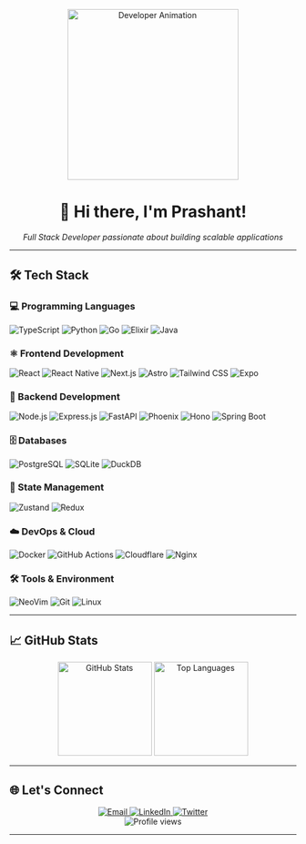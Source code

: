 <div align="center">

<p align="center">
  <img src="mario.gif" width="300" alt="Developer Animation">
</p>

<h1>👋 Hi there, I'm Prashant!</h1>
<p><em>Full Stack Developer passionate about building scalable applications</em></p>

</div>

---

## 🛠️ Tech Stack

### 💻 Programming Languages
<p>
<img src="https://img.shields.io/badge/TypeScript-007ACC?style=flat-square&logo=typescript&logoColor=white" alt="TypeScript" />
<img src="https://img.shields.io/badge/Python-3776AB?style=flat-square&logo=python&logoColor=white" alt="Python" />
<img src="https://img.shields.io/badge/Go-00ADD8?style=flat-square&logo=go&logoColor=white" alt="Go" />
<!-- <img src="https://img.shields.io/badge/Bash-4EAA25?style=flat-square&logo=gnu-bash&logoColor=white" /> -->
<img src="https://img.shields.io/badge/Elixir-4B275F?style=flat-square&logo=elixir&logoColor=white" alt="Elixir" />
<img src="https://img.shields.io/badge/Java-ED8B00?style=flat-square&logo=openjdk&logoColor=white" alt="Java" />
</p>

### ⚛️ Frontend Development
<p>
<img src="https://img.shields.io/badge/React-20232A?style=flat-square&logo=react&logoColor=61DAFB" alt="React" />
<img src="https://img.shields.io/badge/React_Native-20232A?style=flat-square&logo=react&logoColor=61DAFB" alt="React Native" />
<img src="https://img.shields.io/badge/Next.js-000000?style=flat-square&logo=nextdotjs&logoColor=white" alt="Next.js" />
<img src="https://img.shields.io/badge/Astro-FF5D01?style=flat-square&logo=astro&logoColor=white" alt="Astro" />
<img src="https://img.shields.io/badge/Tailwind_CSS-38B2AC?style=flat-square&logo=tailwind-css&logoColor=white" alt="Tailwind CSS" />
<img src="https://img.shields.io/badge/Expo-000020?style=flat-square&logo=expo&logoColor=white" alt="Expo" />
</p>

### 🔧 Backend Development
<p>
<img src="https://img.shields.io/badge/Node.js-43853D?style=flat-square&logo=node.js&logoColor=white" alt="Node.js" />
<img src="https://img.shields.io/badge/Express.js-404D59?style=flat-square&logo=express&logoColor=white" alt="Express.js" />
<img src="https://img.shields.io/badge/FastAPI-009688?style=flat-square&logo=fastapi&logoColor=white" alt="FastAPI" />
<img src="https://img.shields.io/badge/Phoenix-FF6600?style=flat-square&logo=phoenix&logoColor=white" alt="Phoenix" />
<img src="https://img.shields.io/badge/Hono-E36002?style=flat-square&logo=hono&logoColor=white" alt="Hono" />
<img src="https://img.shields.io/badge/Spring_Boot-6DB33F?style=flat-square&logo=spring-boot&logoColor=white" alt="Spring Boot" />
<!-- <img src="https://img.shields.io/badge/NestJS-E0234E?style=flat-square&logo=nestjs&logoColor=white" />
<img src="https://img.shields.io/badge/GraphQL-E10098?style=flat-square&logo=graphql&logoColor=white" /> -->
</p>

### 🗄️ Databases
<p>
<img src="https://img.shields.io/badge/PostgreSQL-316192?style=flat-square&logo=postgresql&logoColor=white" alt="PostgreSQL" />
<img src="https://img.shields.io/badge/SQLite-07405E?style=flat-square&logo=sqlite&logoColor=white" alt="SQLite" />
<!-- <img src="https://img.shields.io/badge/MongoDB-4EA94B?style=flat-square&logo=mongodb&logoColor=white" alt="MongoDB" /> -->
<img src="https://img.shields.io/badge/DuckDB-FFF000?style=flat-square&logo=duckdb&logoColor=black" alt="DuckDB" />
</p>

<!-- ### 📊 Data Science & Machine Learning 
### 📊 Data Science
<img src="https://img.shields.io/badge/Pandas-150458?style=flat-square&logo=pandas&logoColor=white" />
<img src="https://img.shields.io/badge/NumPy-013243?style=flat-square&logo=numpy&logoColor=white" />
<img src="https://img.shields.io/badge/Matplotlib-11557c?style=flat-square&logo=matplotlib&logoColor=white" />
<img src="https://img.shields.io/badge/Seaborn-3776AB?style=flat-square&logo=python&logoColor=white" />
<img src="https://img.shields.io/badge/Polars-CD792C?style=flat-square&logo=polars&logoColor=white" />
<img src="https://img.shields.io/badge/Scikit--Learn-F7931E?style=flat-square&logo=scikit-learn&logoColor=white" />
<img src="https://img.shields.io/badge/PyTorch-EE4C2C?style=flat-square&logo=pytorch&logoColor=white" />
<img src="https://img.shields.io/badge/Shiny-75AADB?style=flat-square&logo=r&logoColor=white" />
<!-- <img src="https://img.shields.io/badge/Quarto-75AADB?style=flat-square&logo=quarto&logoColor=white" /> --></p>

### 🔄 State Management
<p>
<img src="https://img.shields.io/badge/Zustand-2D3748?style=flat-square&logo=react&logoColor=white" alt="Zustand" />
<img src="https://img.shields.io/badge/Redux-593D88?style=flat-square&logo=redux&logoColor=white" alt="Redux" />
</p>

### ☁️ DevOps & Cloud
<p>
<img src="https://img.shields.io/badge/Docker-2496ED?style=flat-square&logo=docker&logoColor=white" alt="Docker" />
<!-- <img src="https://img.shields.io/badge/Kubernetes-326CE5?style=flat-square&logo=kubernetes&logoColor=white" /> -->
<!-- <img src="https://img.shields.io/badge/Terraform-7B42BC?style=flat-square&logo=terraform&logoColor=white" /> -->
<img src="https://img.shields.io/badge/GitHub_Actions-2088FF?style=flat-square&logo=github-actions&logoColor=white" alt="GitHub Actions" />
<!-- <img src="https://img.shields.io/badge/Amazon_AWS-232F3E?style=flat-square&logo=amazon-aws&logoColor=white" /> -->
<img src="https://img.shields.io/badge/Cloudflare-F38020?style=flat-square&logo=cloudflare&logoColor=white" alt="Cloudflare" />
<img src="https://img.shields.io/badge/Nginx-009639?style=flat-square&logo=nginx&logoColor=white" alt="Nginx" />
</p>

<!-- ### 🧪 Testing & Message Queues
<img src="https://img.shields.io/badge/Jest-C21325?style=flat-square&logo=jest&logoColor=white" />
<img src="https://img.shields.io/badge/Cypress-17202C?style=flat-square&logo=cypress&logoColor=white" />
<img src="https://img.shields.io/badge/RabbitMQ-FF6600?style=flat-square&logo=rabbitmq&logoColor=white" />
<img src="https://img.shields.io/badge/Apache_Kafka-231F20?style=flat-square&logo=apache-kafka&logoColor=white" /> -->

### 🛠️ Tools & Environment
<p>
<img src="https://img.shields.io/badge/NeoVim-57A143?style=flat-square&logo=neovim&logoColor=white" alt="NeoVim" />
<img src="https://img.shields.io/badge/Git-F05032?style=flat-square&logo=git&logoColor=white" alt="Git" />
<img src="https://img.shields.io/badge/Linux-FCC624?style=flat-square&logo=linux&logoColor=black" alt="Linux" />
</p>

---

## 📈 GitHub Stats

<div align="center">
  <img src="https://github-readme-stats.vercel.app/api?username=yourusername&show_icons=true&theme=tokyonight&hide_border=true&count_private=true" alt="GitHub Stats" height="165">
  <img src="https://github-readme-stats.vercel.app/api/top-langs/?username=yourusername&layout=compact&theme=tokyonight&hide_border=true" alt="Top Languages" height="165">
</div>

---

## 🌐 Let's Connect

<div align="center">
  <a href="mailto:prashanttbhardwajj@gmail.com">
    <img src="https://img.shields.io/badge/Email-D14836?style=for-the-badge&logo=gmail&logoColor=white" alt="Email" />
  </a>
  <a href="https://www.linkedin.com/in/prashant-bhardwaj-20/" target="_blank">
    <img src="https://img.shields.io/badge/LinkedIn-0077B5?style=for-the-badge&logo=linkedin&logoColor=white" alt="LinkedIn" />
  </a>
  <a href="https://twitter.com/BigSamosa20" target="_blank">
    <img src="https://img.shields.io/badge/Twitter-1DA1F2?style=for-the-badge&logo=twitter&logoColor=white" alt="Twitter" />
  </a>
</div>

<div align="center">
  <img src="https://komarev.com/ghpvc/?username=yourusername&color=blueviolet&style=flat-square&label=Profile+Views" alt="Profile views" />
</div>

---
